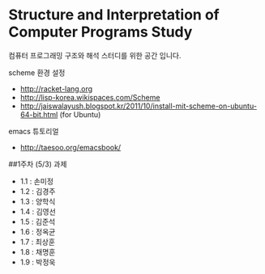 Structure and Interpretation of Computer Programs Study
====
컴퓨터 프로그래밍 구조와 해석 스터디를 위한 공간 입니다.

scheme 환경 설정
- http://racket-lang.org
- http://lisp-korea.wikispaces.com/Scheme
- http://jaiswalayush.blogspot.kr/2011/10/install-mit-scheme-on-ubuntu-64-bit.html (for Ubuntu)


emacs 튜토리얼
- http://taesoo.org/emacsbook/

##1주차 (5/3) 과제
- 1.1 : 손미정
- 1.2 : 김경주
- 1.3 : 양학식
- 1.4 : 김영선
- 1.5 : 김준석
- 1.6 : 정옥균
- 1.7 : 최상훈
- 1.8 : 채명훈
- 1.9 : 박정욱

